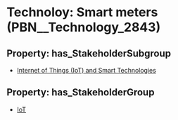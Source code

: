 # Technoloy: __Smart meters__ (PBN__Technology_2843)

## Property: has_StakeholderSubgroup

* [Internet of Things (IoT) and Smart Technologies](PBN__TechSubgroup_94)

## Property: has_StakeholderGroup

* [IoT](PBN__TechGroup_16)

